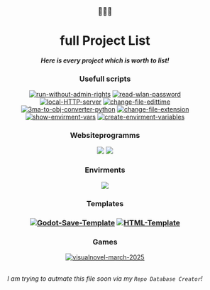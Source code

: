 <!-- Sorry for writing this in HTML! -->

<!-- written by weuritz8u -->
<!-- https://github.com/weuritz8u/projectlist -->

<div align="center">

<h3>🚨🚨🚨</h3>
<h1>full Project List</h1>

<!-- <h4><b><i><a href="#index">Index</a></i></b></h4> -->

<p><b><i>Here is every project which is worth to list!</i></b></p>

<h3>Usefull scripts</h3>

<div>
     <!-- run-without-admin-rights --> <a href="https://github.com/weuritz8u/run-without-admin-rights"><img src="https://github-readme-stats.vercel.app/api/pin/?username=weuritz8u&theme=midnight-purple&repo=run-without-admin-rights" alt="run-without-admin-rights"></a>
     <!-- read-wlan-password --> <a href="https://github.com/weuritz8u/read-wlan-password"><img src="https://github-readme-stats.vercel.app/api/pin/?username=weuritz8u&theme=midnight-purple&repo=read-wlan-password" alt="read-wlan-password"></a>
</div>


<div>
     <!-- local-HTTP-server --> <a href="https://github.com/weuritz8u/local-HTTP-server"><img src="https://github-readme-stats.vercel.app/api/pin/?username=weuritz8u&theme=midnight-purple&repo=local-HTTP-server" alt="local-HTTP-server"></a>
     <!-- change-file-edittime --> <a href="https://github.com/weuritz8u/change-file-edittime"><img src="https://github-readme-stats.vercel.app/api/pin/?username=weuritz8u&theme=midnight-purple&repo=change-file-edittime" alt="change-file-edittime"></a>
</div>


<div>
	<!-- 3ma-to-obj-converter-python --> <a href="https://github.com/weuritz8u/3ma-to-obj-converter-python"><img src="https://github-readme-stats.vercel.app/api/pin/?username=weuritz8u&theme=midnight-purple&repo=3ma-to-obj-converter-python" alt="3ma-to-obj-converter-python"></a>
	<!-- change-file-extension --> <a href="https://github.com/weuritz8u/change-file-extension"><img src="https://github-readme-stats.vercel.app/api/pin/?username=weuritz8u&theme=midnight-purple&repo=change-file-extension" alt="change-file-extension"></a>
</div>


<div>
	<!-- show-envirment-vars --> <a href="https://github.com/weuritz8u/show-envirment-vars"><img src="https://github-readme-stats.vercel.app/api/pin/?username=weuritz8u&theme=midnight-purple&repo=show-envirment-vars" alt="show-envirment-vars"></a>
	<!-- create-envirment-variables --> <a href="https://github.com/weuritz8u/create-envirment-variables"><img src="https://github-readme-stats.vercel.app/api/pin/?username=weuritz8u&theme=midnight-purple&repo=create-envirment-variables" alt="create-envirment-variables"></a>
</div>


<h3>Websiteprogramms</h3>

<div>
 	<!-- Repo Database Creator --> <a href="https://github.com/ShadowDara/repo-database-creator"><img src="https://github-readme-stats.vercel.app/api/pin/?username=shadowdara&theme=midnight-purple&repo=repo-database-creator"></a>
	<!-- Date Calculator --> <a href="https://github.com/weuritz8u/date-calculator"><img src="https://github-readme-stats.vercel.app/api/pin/?username=shadowdara&theme=midnight-purple&repo=date-calculator"></a>
</div>


<h3>Envirments</h3>

<div>
	<!-- dev-envirment --> <a href="https://github.com/weuritz8u/date-calculator"><img src="https://github-readme-stats.vercel.app/api/pin/?username=shadowdara&theme=midnight-purple&repo=date-calculator"></a>
</div>


<h3>Templates<h3>

<div>
	<!-- Godot-Save-Template --> <a href="https://github.com/weuritz8u/Godot-Save-Template"><img src="https://github-readme-stats.vercel.app/api/pin/?username=weuritz8u&theme=midnight-purple&repo=Godot-Save-Template" alt="Godot-Save-Template"></a>
	<!-- HTML-Template --> <a href="https://github.com/weuritz8u/HTML-Template"><img src="https://github-readme-stats.vercel.app/api/pin/?username=weuritz8u&theme=midnight-purple&repo=HTML-Template" alt="HTML-Template"></a>
</div>


<h3>Games</h3>

<div>
	<!-- visualnovel-march-2025 --> <a href="https://github.com/weuritz8u/visualnovel-march-2025"><img src="https://github-readme-stats.vercel.app/api/pin/?username=weuritz8u&theme=midnight-purple&repo=visualnovel-march-2025" alt="visualnovel-march-2025"></a>
</div>



<!--

<br>

<h4><b><i>The is although not full because i will only list projects here which are already finished or usable</i></b></h4>

</div>

-->

<!--

<br>
<br>

<div>

<h2 id="index">Index</h2>

<ul>
	<li><a></a></li>
</ul>

</div>

-->

<br>

<p><i>I am trying to autmate this file soon via my <code>Repo Database Creator</code>!</i></p>

<br>

<!--

-->
